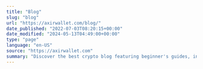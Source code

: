 ```yaml
---
title: "Blog"
slug: "blog"
url: "https://axirwallet.com/blog/"
date_published: "2022-07-03T08:20:15+00:00"
date_modified: "2024-05-13T04:49:00+00:00"
type: "page"
language: "en-US"
source: "https://axirwallet.com"
summary: "Discover the best crypto blog featuring beginner's guides, in-depth wallet analyses, and valuable insights for novices and experienced enthusiasts in the crypto space. Explore blockchain fundamentals, wallet options, and stay updated on the latest industry developments through this informative and insightful resource."
---
```


